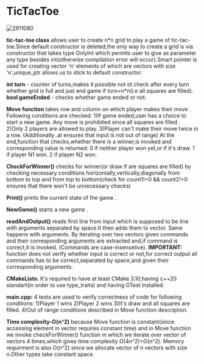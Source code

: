 # TicTacToe
![2911080](https://github.com/NarminaOO/TicTacToe/assets/149943881/ea6c1055-2c77-443d-b1e6-a01ba00e7493)

**tic-tac-toe class** allows user to create n*n grid to play a game of tic-tac-toe.Since default constructor is deleted,the only way to create a grid is via constructor that takes type OnlyInt which permits user to give as parameter any type besides int(otherwise compilation error will occur).Smart pointer is used for creating vector 'n' elements of which are vectors with size 'n',unique_ptr allows us to stick to default constructor. 

**int turn** - counter of turns,makes it possible not ot check after every turn whether grid is full and just end game if turn=n*n(i.e all squares are filled).
**bool gameEnded** - checks whether game ended or not.

**Move function** takes row and column on which player makes their move . Following conditions are checked: 
1)If game ended,user has a choice to start a new game. Any move is prohibited since all squares are filled . 
2)Only 2 players are allowed to play.
3)Player can't make their move twice in a row. 
(Additionally .at ensures that input is not out of range) 
At the end,function that checks,whether there is a winner,is invoked and corresponding value is returned: 
0 if neither player won yet,or if it's draw.
1 if player N1 won.
2 if player N2 won.

**CheckForWinner()** checks for winner(or draw if are squares are filled) by checking necessary conditions horizontally,vertically,diagonally from bottom to top and from top to bottom(check for count1!=0 && count2!=0 ensures that there won't be unnecessary checks)

**Print()** prints the current state of the game . 

**NewGame()** starts a new game . 



**readAndOutput()** reads first line from input which is supposed to be line with arguments separated by space.It then adds them to vector.
Same happens with arguments.
By iterating over two vectors given commands and their corresponding arguments are extracted and,if command is correct,it is invoked.
(Commands are case-insensetive).
**IMPORTANT:** function does not verify whether input is correct or not,for correct output all commands has to be correct,separated by space,and given their corresponding arguments. 

**CMakeLists:**
It's required to have at least CMake 3.10,having c++20 standart(in order to use type_traits) and having GTest installed.


**main.cpp:**
4 tests are used to verify correctness of code for following conditions:
1)Player 1 wins
2)Player 2 wins
3)It's draw and all squares are filled.
4)Out of range conditions described in Move function description.


**Time complexity-O(n^2)** because Move function is constant(since accessing element in vector requires constant time) and in Move function we invoke checkForWinner() function in which we iterate over vector of vectors 4 times,which gives time complexity O(4n^2)=O(n^2).
Memory requirment is also O(n^2) since we allocate vector of n vectors with size n.Other types take constant space.
